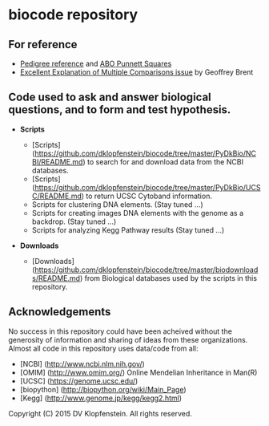 # biocode repository

## For reference

  * [Pedigree reference](./doc/pedigree_reference.png) and [ABO Punnett Squares](./doc/ABO_punnett_square.png)
  * [Excellent Explanation of Multiple Comparisons issue](./doc/multiple_comparisons.md) by Geoffrey Brent
 

## Code used to ask and answer biological questions, and to form and test hypothesis.
* **Scripts**
  * [Scripts] (https://github.com/dklopfenstein/biocode/tree/master/PyDkBio/NCBI/README.md) to search for and download data from the NCBI databases.
  * [Scripts] (https://github.com/dklopfenstein/biocode/tree/master/PyDkBio/UCSC/README.md) to return UCSC Cytoband information.
  * Scripts for clustering DNA elements. (Stay tuned ...)
  * Scripts for creating images DNA elements with the genome as a backdrop. (Stay tuned ...)
  * Scripts for analyzing Kegg Pathway results (Stay tuned ...)

* **Downloads**
  * [Downloads] (https://github.com/dklopfenstein/biocode/tree/master/biodownloads/README.md) from Biological databases used by the scripts in this repository.

## Acknowledgements

No success in this repository could have been acheived without the generosity of information and sharing of ideas from these organizations. Almost all code in this repository uses data/code from all:
* [NCBI] (http://www.ncbi.nlm.nih.gov/)
* [OMIM] (http://www.omim.org/) Online Mendelian Inheritance in Man(R)
* [UCSC] (https://genome.ucsc.edu/)
* [biopython] (http://biopython.org/wiki/Main_Page)
* [Kegg] (http://www.genome.jp/kegg/kegg2.html)

Copyright (C) 2015 DV Klopfenstein. All rights reserved.
